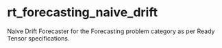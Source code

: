 # rt_forecasting_naive_drift
Naive Drift Forecaster for the Forecasting problem category as per Ready Tensor specifications.
